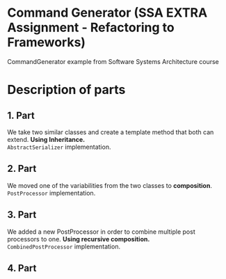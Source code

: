 # Command Generator (SSA EXTRA Assignment - Refactoring to Frameworks)
 CommandGenerator example from Software Systems Architecture course

# Description of parts
## 1. Part
We take two similar classes and create a template method that both can extend. **Using Inheritance.**\
`AbstractSerializer` implementation.

## 2. Part
We moved one of the variabilities from the two classes to **composition**.\
`PostProcessor` implementation.

## 3. Part
We added a new PostProcessor in order to combine multiple post processors to one. **Using recursive composition.**\
`CombinedPostProcessor` implementation.

## 4. Part

